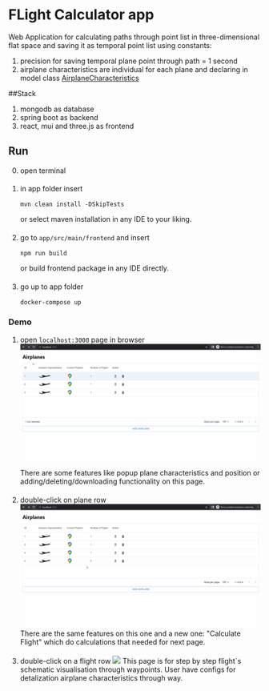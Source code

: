 # FLight Calculator app
Web Application for calculating paths through point list in three-dimensional flat space and saving it as temporal point list using constants:
1. precision for saving temporal plane point through path = 1 second
2. airplane characteristics are individual for each plane and declaring in model class [AirplaneCharacteristics](src/main/java/com/goose/calculator/model/AirplaneCharacteristics.java)

##Stack
1. mongodb as database
2. spring boot as backend
3. react, mui and three.js as frontend

## Run 
0. open terminal
####
1. in app folder insert
    ```maven
    mvn clean install -DSkipTests
    ```
    or select maven installation in any IDE to your liking.
####
2. go to ```app/src/main/frontend``` and insert
    ```npm
    npm run build
    ```
   or build frontend package in any IDE directly.
####
3. go up to app folder
    ```docker
    docker-compose up
    ```

### Demo
1. open ```localhost:3000``` page in browser
    ![](examples/Airplanes_page.gif)
There are some features like popup plane characteristics and position or adding/deleting/downloading functionality on this page.
####
2. double-click on plane row
    ![](examples/Flights_page.gif)
There are the same features on this one and a new one: "Calculate Flight" which do calculations that needed for next page. 
####
3. double-click on a flight row
    ![](examples/Flight_page.gif)
This page is for step by step flight`s schematic visualisation through waypoints. 
User have configs for detalization airplane characteristics through way.
